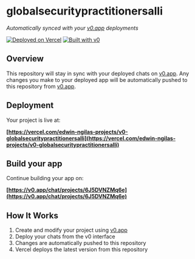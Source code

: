 # globalsecuritypractitionersalli

*Automatically synced with your [v0.app](https://v0.app) deployments*

[![Deployed on Vercel](https://img.shields.io/badge/Deployed%20on-Vercel-black?style=for-the-badge&logo=vercel)](https://vercel.com/edwin-ngilas-projects/v0-globalsecuritypractitionersalli)
[![Built with v0](https://img.shields.io/badge/Built%20with-v0.app-black?style=for-the-badge)](https://v0.app/chat/projects/6J5DVNZMq6e)

## Overview

This repository will stay in sync with your deployed chats on [v0.app](https://v0.app).
Any changes you make to your deployed app will be automatically pushed to this repository from [v0.app](https://v0.app).

## Deployment

Your project is live at:

**[https://vercel.com/edwin-ngilas-projects/v0-globalsecuritypractitionersalli](https://vercel.com/edwin-ngilas-projects/v0-globalsecuritypractitionersalli)**

## Build your app

Continue building your app on:

**[https://v0.app/chat/projects/6J5DVNZMq6e](https://v0.app/chat/projects/6J5DVNZMq6e)**

## How It Works

1. Create and modify your project using [v0.app](https://v0.app)
2. Deploy your chats from the v0 interface
3. Changes are automatically pushed to this repository
4. Vercel deploys the latest version from this repository